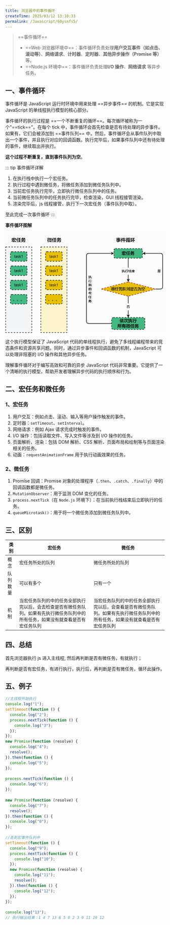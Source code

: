 ```yaml
---
title: 浏览器中的事件循环
createTime: 2025/03/12 13:10:33
permalink: /Javascript/60ysnfs5/
---
```


> ==事件循环==
>
> - ==Web 浏览器环境中==：事件循环负责处理**用户交互事件（如点击、滚动等）**、**网络请求**、**计时器**、**定时器**、**其他异步操作（Promise 等）** 等。
> - ==Node.js 环境中==：事件循环负责处理**I/O 操作**、**网络请求** 等异步任务。

## 一、事件循环

事件循环是 JavaScript 运行时环境中用来处理 ==异步事件== 的机制。它是实现 JavaScript 的单线程执行模型的核心部分。

事件循环的执行过程是 ==一个不断重复的循环==。每次循环被称为一个"==tick=="。在每个 tick 中，事件循环会首先检查是否有待处理的异步事件。如果有，它们会被添加到 ==事件队列== 中。然后，事件循环会从事件队列中取出一个事件，并且执行对应的回调函数。执行完毕后，如果事件队列中还有待处理的事件，继续取出并执行。

**这个过程不断重复，直到事件队列为空**。

::: tip 事件循环详解  

1. 在执行栈中执行一个宏任务。
2. 执行过程中遇到微任务，将微任务添加到微任务队列中。
3. 当前宏任务执行完毕，立即执行微任务队列中的任务。
4. 当前微任务队列中的任务执行完毕，检查渲染，GUI 线程接管渲染。
5. 渲染完毕后，js 线程接管，执行下一次宏任务（事件队列中取）。

至此完成一次事件循环
:::

**事件循环图解**

![事件循环图解](../asset/10.1.png)

这个执行模型保证了 JavaScript 代码的单线程执行，避免了多线程编程带来的竞态条件和资源共享问题。同时，通过异步事件和回调函数的机制，JavaScript 可以处理非阻塞的 I/O 操作和其他异步任务。

理解事件循环对于编写高效和可靠的异步 JavaScript 代码非常重要。它提供了一个清晰的执行模型，帮助开发者理解异步代码的执行顺序和行为。

## 二、宏任务和微任务

### 1、宏任务

1. 用户交互：例如点击、滚动、输入等用户操作触发的事件。
2. 定时器：`setTimeout`、`setInterval`。
3. 网络请求：例如 Ajax 请求完成时触发的事件。
4. I/O 操作：包括读取文件、写入文件等涉及到 I/O 操作的任务。
5. 页面解析、渲染：包括 DOM 解析、CSS 解析、页面布局和绘制等与页面渲染相关的任务。
6. 动画：`requestAnimationFrame` 用于执行动画效果的任务。

### 2、微任务

1. Promise 回调：Promise 对象的处理程序（`.then`、`.catch`、`.finally`）中的回调函数都是微任务。
2. `MutationObserver`：用于监测 DOM 变化的任务。
3. `process.nextTick`（在 `Node.js` 环境下）：在当前执行栈结束后立即执行的任务。
4. `queueMicrotask()`：用于将一个微任务添加到微任务队列中。

## 三、区别

| 类别     | 宏任务                                                                                                                             | 微任务                                                                                                                           |
| -------- | ---------------------------------------------------------------------------------------------------------------------------------- | -------------------------------------------------------------------------------------------------------------------------------- |
| 概念     | 宏任务所处的队列                                                                                                                   | 微任务所处的队列                                                                                                                 |
| 队列数量 | 可以有多个                                                                                                                         | 只有一个                                                                                                                         |
| 机制     | 当宏任务队列的中的任务全部执行完以后，会去检查是否有微任务队列。如果有先执行微任务队列中的所有任务，如果没有就查看是否有宏任务队列 | 当宏任务队列的中的任务全部执行完以后，会查看是否有微任务队列。如果有先执行微任务队列中的所有任务，如果没有就查看是否有宏任务队列 |

## 四、总结

首先浏览器执行 js 进入主线程, 然后再判断是否有微任务，有就执行；

再判断是否有宏任务，有进行执行，执行后，再判断是否有微任务，循环此操作。

## 五、例子

```js :collapsed-lines
//主线程开始执行
console.log("1");
setTimeout(function () {
  console.log("2");
  process.nextTick(function () {
    console.log("3");
  });
});
new Promise(function (resolve) {
  console.log("4");
  resolve();
}).then(function () {
  console.log("5");
});

process.nextTick(function () {
  console.log("6");
});

new Promise(function (resolve) {
  console.log("7");
  resolve();
}).then(function () {
  console.log("8");
});

//丢到宏事件队列中
setTimeout(function () {
  console.log("9");
  process.nextTick(function () {
    console.log("10");
  });
  new Promise(function (resolve) {
    console.log("11");
    resolve();
  }).then(function () {
    console.log("12");
  });
});

console.log("13");
// 执行输出结果：1 4 7 13 6 5 8 2 3 9 11 10 12
```

